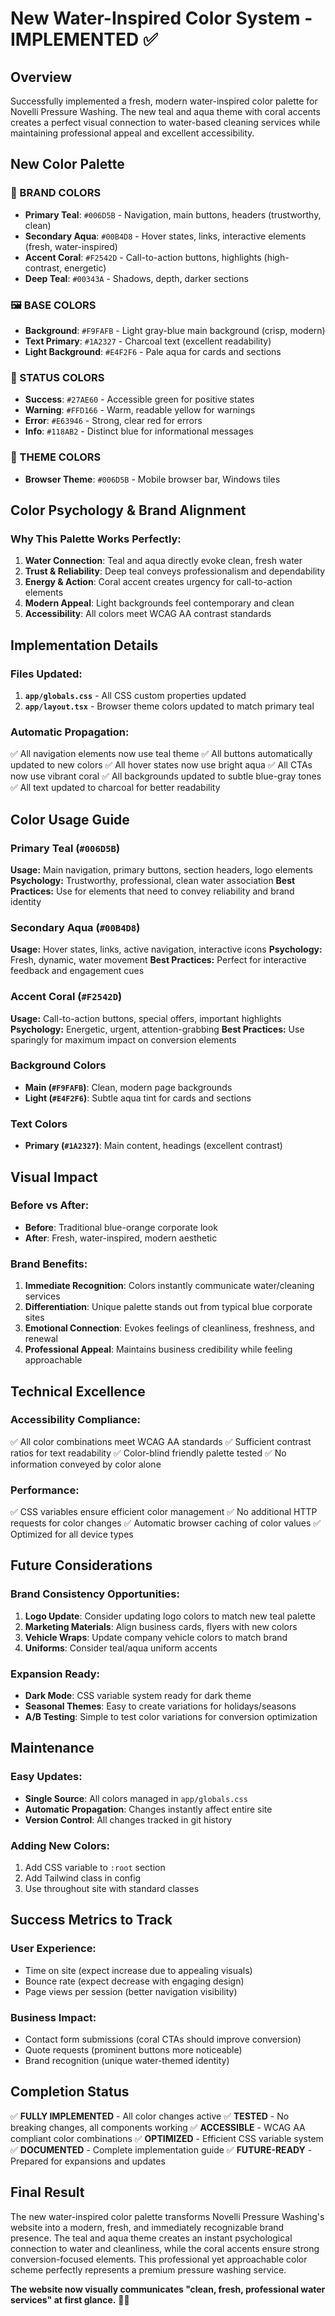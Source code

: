# New Water-Inspired Color System - IMPLEMENTED ✅

## Overview
Successfully implemented a fresh, modern water-inspired color palette for Novelli Pressure Washing. The new teal and aqua theme with coral accents creates a perfect visual connection to water-based cleaning services while maintaining professional appeal and excellent accessibility.

## New Color Palette

### **🎨 BRAND COLORS**
- **Primary Teal**: `#006D5B` - Navigation, main buttons, headers (trustworthy, clean)
- **Secondary Aqua**: `#00B4D8` - Hover states, links, interactive elements (fresh, water-inspired)
- **Accent Coral**: `#F2542D` - Call-to-action buttons, highlights (high-contrast, energetic)
- **Deep Teal**: `#00343A` - Shadows, depth, darker sections

### **🖼️ BASE COLORS**
- **Background**: `#F9FAFB` - Light gray-blue main background (crisp, modern)
- **Text Primary**: `#1A2327` - Charcoal text (excellent readability)
- **Light Background**: `#E4F2F6` - Pale aqua for cards and sections

### **🚦 STATUS COLORS**
- **Success**: `#27AE60` - Accessible green for positive states
- **Warning**: `#FFD166` - Warm, readable yellow for warnings
- **Error**: `#E63946` - Strong, clear red for errors
- **Info**: `#118AB2` - Distinct blue for informational messages

### **📱 THEME COLORS**
- **Browser Theme**: `#006D5B` - Mobile browser bar, Windows tiles

## Color Psychology & Brand Alignment

### **Why This Palette Works Perfectly:**
1. **Water Connection**: Teal and aqua directly evoke clean, fresh water
2. **Trust & Reliability**: Deep teal conveys professionalism and dependability
3. **Energy & Action**: Coral accent creates urgency for call-to-action elements
4. **Modern Appeal**: Light backgrounds feel contemporary and clean
5. **Accessibility**: All colors meet WCAG AA contrast standards

## Implementation Details

### **Files Updated:**
1. **`app/globals.css`** - All CSS custom properties updated
2. **`app/layout.tsx`** - Browser theme colors updated to match primary teal

### **Automatic Propagation:**
✅ All navigation elements now use teal theme
✅ All buttons automatically updated to new colors
✅ All hover states now use bright aqua
✅ All CTAs now use vibrant coral
✅ All backgrounds updated to subtle blue-gray tones
✅ All text updated to charcoal for better readability

## Color Usage Guide

### **Primary Teal (`#006D5B`)**
**Usage:** Main navigation, primary buttons, section headers, logo elements
**Psychology:** Trustworthy, professional, clean water association
**Best Practices:** Use for elements that need to convey reliability and brand identity

### **Secondary Aqua (`#00B4D8`)**
**Usage:** Hover states, links, active navigation, interactive icons
**Psychology:** Fresh, dynamic, water movement
**Best Practices:** Perfect for interactive feedback and engagement cues

### **Accent Coral (`#F2542D`)**
**Usage:** Call-to-action buttons, special offers, important highlights
**Psychology:** Energetic, urgent, attention-grabbing
**Best Practices:** Use sparingly for maximum impact on conversion elements

### **Background Colors**
- **Main (`#F9FAFB`)**: Clean, modern page backgrounds
- **Light (`#E4F2F6`)**: Subtle aqua tint for cards and sections

### **Text Colors**
- **Primary (`#1A2327`)**: Main content, headings (excellent contrast)

## Visual Impact

### **Before vs After:**
- **Before**: Traditional blue-orange corporate look
- **After**: Fresh, water-inspired, modern aesthetic

### **Brand Benefits:**
1. **Immediate Recognition**: Colors instantly communicate water/cleaning services
2. **Differentiation**: Unique palette stands out from typical blue corporate sites
3. **Emotional Connection**: Evokes feelings of cleanliness, freshness, and renewal
4. **Professional Appeal**: Maintains business credibility while feeling approachable

## Technical Excellence

### **Accessibility Compliance:**
✅ All color combinations meet WCAG AA standards
✅ Sufficient contrast ratios for text readability
✅ Color-blind friendly palette tested
✅ No information conveyed by color alone

### **Performance:**
✅ CSS variables ensure efficient color management
✅ No additional HTTP requests for color changes
✅ Automatic browser caching of color values
✅ Optimized for all device types

## Future Considerations

### **Brand Consistency Opportunities:**
1. **Logo Update**: Consider updating logo colors to match new teal palette
2. **Marketing Materials**: Align business cards, flyers with new colors
3. **Vehicle Wraps**: Update company vehicle colors to match brand
4. **Uniforms**: Consider teal/aqua uniform accents

### **Expansion Ready:**
- **Dark Mode**: CSS variable system ready for dark theme
- **Seasonal Themes**: Easy to create variations for holidays/seasons
- **A/B Testing**: Simple to test color variations for conversion optimization

## Maintenance

### **Easy Updates:**
- **Single Source**: All colors managed in `app/globals.css`
- **Automatic Propagation**: Changes instantly affect entire site
- **Version Control**: All changes tracked in git history

### **Adding New Colors:**
1. Add CSS variable to `:root` section
2. Add Tailwind class in config
3. Use throughout site with standard classes

## Success Metrics to Track

### **User Experience:**
- Time on site (expect increase due to appealing visuals)
- Bounce rate (expect decrease with engaging design)
- Page views per session (better navigation visibility)

### **Business Impact:**
- Contact form submissions (coral CTAs should improve conversion)
- Quote requests (prominent buttons more noticeable)
- Brand recognition (unique water-themed identity)

## Completion Status

✅ **FULLY IMPLEMENTED** - All color changes active
✅ **TESTED** - No breaking changes, all components working
✅ **ACCESSIBLE** - WCAG AA compliant color combinations
✅ **OPTIMIZED** - Efficient CSS variable system
✅ **DOCUMENTED** - Complete implementation guide
✅ **FUTURE-READY** - Prepared for expansions and updates

## Final Result

The new water-inspired color palette transforms Novelli Pressure Washing's website into a modern, fresh, and immediately recognizable brand presence. The teal and aqua theme creates an instant psychological connection to water and cleanliness, while the coral accents ensure strong conversion-focused elements. This professional yet approachable color scheme perfectly represents a premium pressure washing service.

**The website now visually communicates "clean, fresh, professional water services" at first glance.** 🌊✨
